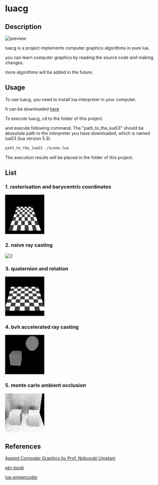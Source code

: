 # luacg


## Description

![preview](./preview.png)

luacg is a project implements computer graphics algorithms in pure lua.

you can learn computer graphics by reading the source code and making changes.

more algorithms will be added in the future.

## Usage

To use luacg, you need to install lua interpreter in your computer.

It can be downloaded [here](https://sourceforge.net/projects/luabinaries/files/5.3.6/Tools%20Executables/)

To execute luacg, cd to the folder of this project.

and execute following command. The "path_to_the_lua53" should be abosolute path to the interpreter you have
downloaded, which is named lua53 (lua version 5.3).

```bash
path_to_the_lua53 ./scene.lua
```

The execution results will be placed in the folder of this project.

## List

### 1. rasterisation and  barycentric coordinates

![1](./pic/rasterize_preview.png)


### 2. naive ray casting

![2](./pic/raycast_preview.png)

### 3. quaternion and rotation

![3](./pic/rotation_preview.png)


### 4. bvh accelerated ray casting

![4](./pic/raycast_bvh.png)


### 5. monte carlo ambient occlusion

![5](./pic/ao.png)

## References

[Appied Computer Graphics by Prof. Nobuyuki Umetani](https://github.com/ACG-2024S/acg)

[pbr-book](https://pbr-book.org/4ed/contents)

[lua-pngencoder](https://github.com/wyozi/lua-pngencoder)
